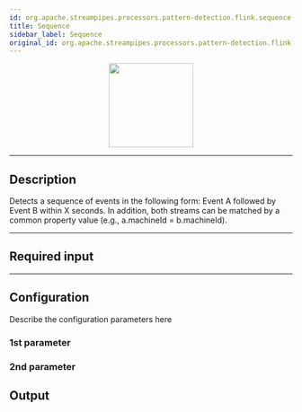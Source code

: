```yaml
---
id: org.apache.streampipes.processors.pattern-detection.flink.sequence
title: Sequence
sidebar_label: Sequence
original_id: org.apache.streampipes.processors.pattern-detection.flink.sequence
---
```


<!--
  ~ Licensed to the Apache Software Foundation (ASF) under one or more
  ~ contributor license agreements.  See the NOTICE file distributed with
  ~ this work for additional information regarding copyright ownership.
  ~ The ASF licenses this file to You under the Apache License, Version 2.0
  ~ (the "License"); you may not use this file except in compliance with
  ~ the License.  You may obtain a copy of the License at
  ~
  ~    http://www.apache.org/licenses/LICENSE-2.0
  ~
  ~ Unless required by applicable law or agreed to in writing, software
  ~ distributed under the License is distributed on an "AS IS" BASIS,
  ~ WITHOUT WARRANTIES OR CONDITIONS OF ANY KIND, either express or implied.
  ~ See the License for the specific language governing permissions and
  ~ limitations under the License.
  ~
  -->



<p align="center"> 
    <img src="/img/pipeline-elements/org.apache.streampipes.processors.pattern-detection.flink.sequence/icon.png" width="150px;" class="pe-image-documentation"/>
</p>

***

## Description

Detects a sequence of events in the following form: Event A followed by Event B within X seconds. In addition, both streams can be matched by a common property value (e.g., a.machineId = b.machineId).

***

## Required input


***

## Configuration

Describe the configuration parameters here

### 1st parameter


### 2nd parameter

## Output
